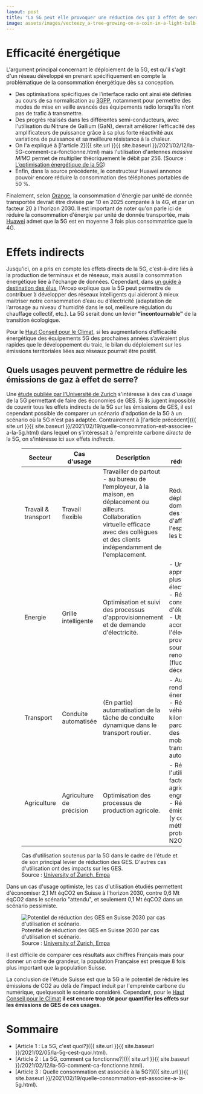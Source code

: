 ```yaml
---
layout: post
title: "La 5G peut elle provoquer une réduction des gaz à effet de serre?"
image: assets/images/vecteezy_a-tree-growing-on-a-coin-in-a-light-bulb-including-sunset-background-energy-saving-ideas-and-renewable-energy-ideas_1997403.jpg
---
```


# Efficacité énergétique
L'argument principal concernant le déploiement de la 5G, est qu'il s'agit d'un réseau développé en prenant spécifiquement en compte la problématique de la consommation énergétique dès sa conception.

- Des optimisations spécifiques de l’interface radio ont ainsi été définies au cours de sa normalisation au [3GPP](https://www.3gpp.org/), notamment pour permettre des modes de mise en veille avancés des équipements radio lorsqu’ils n’ont pas de trafic à transmettre.
- Des progrès réalisés dans les différentes semi-conducteurs, avec l'utilisation du Nitrure de Gallium (GaN), devrait améliorer l’efficacité des amplificateurs de puissance grâce à sa plus forte réactivité aux variations de puissance et sa meilleure résistance à la chaleur.
- On l'a expliqué à [l'article 2]({{ site.url }}{{ site.baseurl }}/2021/02/12/la-5G-comment-ca-fonctionne.html) mais l'utilisation d'antennes *massive MIMO* permet de multiplier théoriquement le débit par 256. (Source : [L’optimisation énergétique de la 5G](https://www.lajauneetlarouge.com/loptimisation-energetique-de-la-5g/))
- Enfin, dans la source précédente, le constructeur Huawei annonce pouvoir encore réduire la consommation des téléphones portables de 50 %.

Finalement, selon [Orange](https://hellofuture.orange.com/en/5g-energy-efficiency-by-design/), la consommation d'énergie par unité de donnée transportée devrait être divisée par 10 en 2025 comparée à la 4G, et par un facteur 20 à l'horizon 2030. Il est important de noter qu'on parle ici de réduire la consommation d'énergie par unité de donnée transportée, mais [Huawei](https://www.lajauneetlarouge.com/loptimisation-energetique-de-la-5g/) admet que la 5G est en moyenne 3 fois plus consommatrice que la 4G.

# Effets indirects
Jusqu'ici, on a pris en compte les effets directs de la 5G, c'est-à-dire liés à la production de terminaux et de réseaux, mais aussi la consommation énergétique liée à l'échange de données. Cependant, dans [un guide à destination des élus](https://www.economie.gouv.fr/files/files/PDF/2020/Brochure_5G_WEB.PDF#page=7), l'Arcep explique que la 5G peut permettre de contribuer à développer des réseaux intelligents qui aideront à mieux maitriser notre consommation d’eau ou d’électricité (adaptation de l’arrosage au niveau d’humidité dans le sol, meilleure régulation du chauffage collectif,  etc.). La 5G serait donc un levier **"incontournable"** de la transition écologique.

Pour le [Haut Conseil pour le Climat](https://www.hautconseilclimat.fr/wp-content/uploads/2020/12/haut-conseil-pour-le-climat_rapport-5g.pdf#page=13), si les augmentations d’efficacité énergétique des équipements 5G des prochaines années s’avéraient plus rapides que le développement du traic, le bilan du déploiement sur les émissions territoriales liées aux réseaux pourrait être positif. 

## Quels usages peuvent permettre de réduire les émissions de gaz à effet de serre?
Une [étude publiée par l'Université de Zurich](https://doi.org/10.5167/uzh-191299) s'intéresse à des cas d'usage de la 5G permettant de faire des économies de GES. Si ils jugent impossible de couvrir tous les effets indirects de la 5G sur les émissions de GES, il est cependant possible de comparer un scénario d'adpotion de la 5G à un scénario où la 5G n'est pas adaptée. Contrairement à [l'article précédent]({{ site.url }}{{ site.baseurl }}/2021/02/19/quelle-consommation-est-associee-a-la-5g.html) dans lequel on s'intéressait à l'empreinte carbone *directe* de la 5G, on s'intéresse ici aux effets *indirects*.

<figure class="align-center">
<table>
<thead>
  <tr>
    <th>Secteur</th>
    <th>Cas d'usage</th>
    <th>Description</th>
    <th>Levier de réduction de GES</th>
  </tr>
</thead>
<tbody>
  <tr>
    <td>Travail &amp; transport</td>
    <td>Travail flexible</td>
    <td>Travailler de partout - au bureau de l’employeur, à la maison, en déplacement ou ailleurs. Collaboration virtuelle efficace avec des collègues et des clients indépendamment de l'emplacement.</td>
    <td>Réduction du déplacement domicile/travail, des voyages d'affaires et de l'espace pris par les bureaux.</td>
  </tr>
  <tr>
    <td>Energie</td>
    <td>Grille intelligente</td>
    <td>Optimisation et suivi des processus d'approvisionnement et de demande d'électricité.</td>
    <td>- Un approvisionnement plus efficace en électricité<br>- Réduction de la consommation d'électricité<br>- Utilisation accrue de l'électricité provenant de sources renouvelables (fluctuantes et / ou décentralisées)</td>
  </tr>
  <tr>
    <td>Transport</td>
    <td>Conduite automatisée</td>
    <td>(En partie) automatisation de la tâche de conduite dynamique dans le transport routier.</td>
    <td>- Augmentation du rendement énergétique<br>- Réduction des véhicules-kilomètres parcourus grâce à des services de mobilité et de transport automatisé</td>
  </tr>
  <tr>
    <td>Agriculture</td>
    <td>Agriculture de précision</td>
    <td>Optimisation des processus de production agricole.</td>
    <td>- Réduction de l'utilisation des facteurs d'intrants agricoles (par ex. engrais)<br>- Réduction des émissions de GES (y compris méthane, CH4 et protoxyde d'azote, N2O)</td>
  </tr>
</tbody>
</table>
<figcaption>Cas d'utilisation soutenus par la 5G dans le cadre de l'étude et de son principal levier de réduction des GES. D'autres cas d'utilisation ont des impacts sur les GES.<br>Source : <a href="https://www.zora.uzh.ch/id/eprint/191299/1/5G%20and%20climate%20protection_University%20of%20Zurich_Empa.pdf#page=34">University of Zurich, Empa</a></figcaption>
</figure>

Dans un cas d'usage optimiste, les cas d'utilisation étudiés permettent d'économiser 2,1 Mt éqCO2 en Suisse à l'horizon 2030, contre 0,6 Mt éqCO2 dans le scénario "attendu", et seulement 0,1 Mt éqCO2 dans un scénario pessimiste.

<figure class="align-center">
  <img src="{{ site.url }}{{ site.baseurl }}/assets/images/abattement_GES_suisse.png" alt="Potentiel de réduction des GES en Suisse 2030 par cas d'utilisation et scénario.">
  <figcaption>Potentiel de réduction des GES en Suisse 2030 par cas d'utilisation et scénario.<br>Source : <a href="https://www.zora.uzh.ch/id/eprint/191299/1/5G%20and%20climate%20protection_University%20of%20Zurich_Empa.pdf#page=65">University of Zurich, Empa</a></figcaption>
</figure>

Il est difficile de comparer ces résultats aux chiffres Français mais pour donner un ordre de grandeur, la population Française est presque 8 fois plus important que la population Suisse.

La conclusion de l'étude Suisse est que la 5G a le potentiel de réduire les émissions de CO2 au delà de l'impact induit par l'empreinte carbone du numérique, quelquesoit le scénario considéré. Cependant, pour le [Haut Conseil pour le Climat](https://www.hautconseilclimat.fr/wp-content/uploads/2020/12/haut-conseil-pour-le-climat_rapport-5g.pdf#page=13) **il est encore trop tôt pour quantifier les effets sur les émissions de GES de ces usages.**

# Sommaire
- [Article 1 : La 5G, c'est quoi?]({{ site.url }}{{ site.baseurl }}/2021/02/05/la-5g-cest-quoi.html). 
- [Article 2 : La 5G, comment ça fonctionne?]({{ site.url }}{{ site.baseurl }}/2021/02/12/la-5G-comment-ca-fonctionne.html).
- [Article 3 : Quelle consommation est associée à la 5G?]({{ site.url }}{{ site.baseurl }}/2021/02/19/quelle-consommation-est-associee-a-la-5g.html).